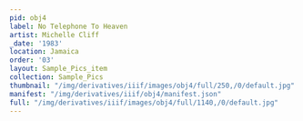 ```yaml
---
pid: obj4
label: No Telephone To Heaven
artist: Michelle Cliff
_date: '1983'
location: Jamaica
order: '03'
layout: Sample_Pics_item
collection: Sample_Pics
thumbnail: "/img/derivatives/iiif/images/obj4/full/250,/0/default.jpg"
manifest: "/img/derivatives/iiif/obj4/manifest.json"
full: "/img/derivatives/iiif/images/obj4/full/1140,/0/default.jpg"
---
```

